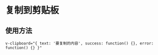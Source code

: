 # 复制到剪贴板

## 使用方法

```
v-clipboard="{ text: '要复制的内容', success: function() {}, error: function() {} }"
```